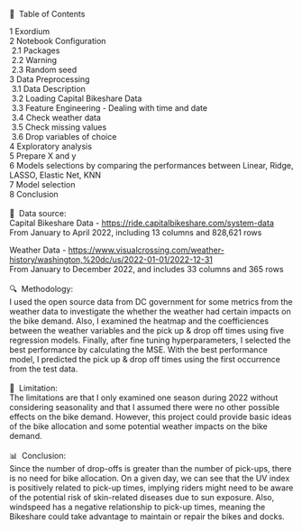 <html>
<head>
<meta charset="UTF-8">
</head>
<body>
  
&#128204;&nbsp;&nbsp;Table of Contents

1  Exordium<br>
2  Notebook Configuration<br>
&nbsp;2.1  Packages<br>
&nbsp;2.2  Warning<br>
&nbsp;2.3  Random seed<br>
3  Data Preprocessing<br>
&nbsp;3.1  Data Description<br>
&nbsp;3.2  Loading Capital Bikeshare Data<br>
&nbsp;3.3  Feature Engineering - Dealing with time and date<br>
&nbsp;3.4  Check weather data<br>
&nbsp;3.5  Check missing values<br>
&nbsp;3.6  Drop variables of choice<br>
4  Exploratory analysis<br>
5  Prepare X and y<br>
6  Models selections by comparing the performances between Linear, Ridge, LASSO, Elastic Net, KNN<br>
7  Model selection<br>
8  Conclusion<br>
<br>
&#128204;&nbsp;&nbsp;Data source:<br>
Capital Bikeshare Data - https://ride.capitalbikeshare.com/system-data<br>
From January to April 2022, including 13 columns and 828,621 rows

Weather Data - https://www.visualcrossing.com/weather-history/washington,%20dc/us/2022-01-01/2022-12-31<br>
From January to December 2022, and includes 33 columns and 365 rows<br>
<br>
&#128269;&nbsp;&nbsp;Methodology:<br>
I used the open source data from DC government for some metrics from the weather data to investigate the whether the weather had certain impacts on the bike demand. Also, I examined the heatmap and the coefficiences between the weather variables and the pick up & drop off times using five regression models. Finally, after fine tuning hyperparameters, I selected the best performance by calculating the MSE. With the best performance model, I predicted the pick up & drop off times using the first occurrence from the test data.<br>
<br>
&#128681;&nbsp;&nbsp;Limitation:<br>
The limitations are that I only examined one season during 2022 without considering seasonality and that I assumed there were no other possible effects on the bike demand. However, this project could provide basic ideas of the bike allocation and some potential weather impacts on the bike demand.<br>
<br>
&#128202;&nbsp;&nbsp;Conclusion:<br>
Since the number of drop-offs is greater than the number of pick-ups, there is no need for bike allocation. On a given day, we can see that the UV index is positively related to pick-up times, implying riders might need to be aware of the potential risk of skin-related diseases due to sun exposure. Also, windspeed has a negative relationship to pick-up times, meaning the Bikeshare could take advantage to maintain or repair the bikes and docks. 

</body>
</html>
